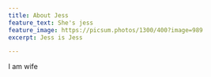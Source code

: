 ```yaml
---
title: About Jess
feature_text: She's jess
feature_image: https://picsum.photos/1300/400?image=989
excerpt: Jess is Jess

---
```

I am wife
